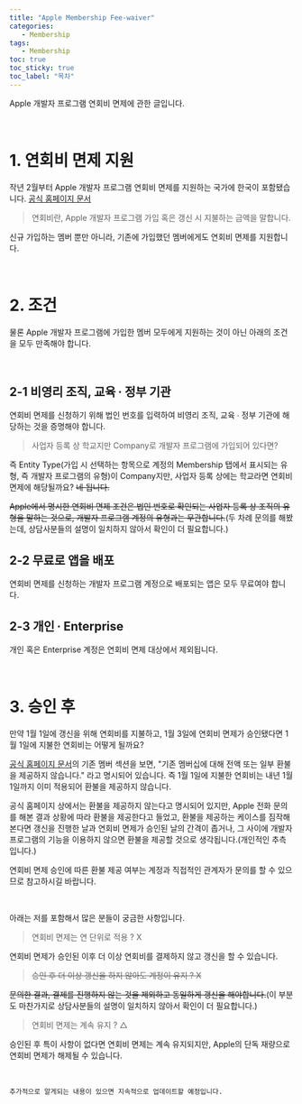 ```yaml
---
title: "Apple Membership Fee-waiver"
categories: 
   - Membership
tags:
   - Membership
toc: true
toc_sticky: true
toc_label: "목차"
---
```


Apple 개발자 프로그램 연회비 면제에 관한 글입니다.

<br/>

# 1. 연회비 면제 지원

작년 2월부터 Apple 개발자 프로그램 연회비 면제를 지원하는 국가에 한국이 포함됐습니다. [공식 홈페이지 문서](https://developer.apple.com/kr/support/membership-fee-waiver/)

> 연회비란, Apple 개발자 프로그램 가입 혹은 갱신 시 지불하는 금액을 말합니다.

신규 가입하는 멤버 뿐만 아니라, 기존에 가입했던 멤버에게도 연회비 면제를 지원합니다.

<br/>

# 2. 조건

물론 Apple 개발자 프로그램에 가입한 멤버 모두에게 지원하는 것이 아닌 아래의 조건을 모두 만족해야 합니다.

<br/>

## 2-1 비영리 조직, 교육 ∙ 정부 기관

연회비 면제를 신청하기 위해 법인 번호를 입력하여 비영리 조직, 교육 ∙ 정부 기관에 해당하는 것을 증명해야 합니다.

> 사업자 등록 상 학교지만 Company로 개발자 프로그램에 가입되어 있다면?

즉 Entity Type(가입 시 선택하는 항목으로 계정의 Membership 탭에서 표시되는 유형, 즉 개발자 프로그램의 유형)이 Company지만, 사업자 등록 상에는 학교라면 연회비 면제에 해당될까요? ~~네 됩니다.~~

~~Apple에서 명시한 연회비 면제 조건은 법인 번호로 확인되는 사업자 등록 상 조직의 유형을 말하는 것으로, 개발자 프로그램 계정의 유형과는 무관합니다.~~(두 차례 문의를 해봤는데, 상담사분들의 설명이 일치하지 않아서 확인이 더 필요합니다.)

## 2-2 무료로 앱을 배포

연회비 면제를 신청하는 개발자 프로그램 계정으로 배포되는 앱은 모두 무료여야 합니다.

## 2-3 개인 ∙ Enterprise

개인 혹은 Enterprise 계정은 연회비 면제 대상에서 제외됩니다.

<br/>

# 3. 승인 후

만약 1월 1일에 갱신을 위해 연회비를 지불하고, 1월 3일에 연회비 면제가 승인됐다면 1월 1일에 지불한 연회비는 어떻게 될까요?

[공식 홈페이지 문서](https://developer.apple.com/kr/support/membership-fee-waiver/)의 기존 멤버 섹션을 보면, "기존 멤버십에 대해 전액 또는 일부 환불을 제공하지 않습니다." 라고 명시되어 있습니다. 즉 1월 1일에 지불한 연회비는 내년 1월 1일까지 이미 적용되어 환불을 제공하지 않습니다.

공식 홈페이지 상에서는 환불을 제공하지 않는다고 명시되어 있지만, Apple 전화 문의를 해본 결과 상황에 따라 환불을 제공한다고 들었고, 환불을 제공하는 케이스를 짐작해본다면 갱신을 진행한 날과 연회비 면제가 승인된 날의 간격이 좁거나, 그 사이에 개발자 프로그램의 기능을 이용하지 않으면 환불을 제공할 것으로 생각됩니다.(개인적인 추측입니다.)

연회비 면제 승인에 따른 환불 제공 여부는 계정과 직접적인 관계자가 문의를 할 수 있으므로 참고하시길 바랍니다.

<br/>

아래는 저를 포함해서 많은 분들이 궁금한 사항입니다.

> 연회비 면제는 연 단위로 적용 ? X

연회비 면제가 승인된 이후 더 이상 연회비를 결제하지 않고 갱신을 할 수 있습니다.

> ~~승인 후 더 이상 갱신을 하지 않아도 계정이 유지 ? X~~

~~문의한 결과, 결제를 진행하지 않는 것을 제외하고 동일하게 갱신을 해야합니다.~~(이 부분도 마찬가지로 상담사분들의 설명이 일치하지 않아서 확인이 더 필요합니다.)

> 연회비 면제는 계속 유지 ? △

승인된 후 특이 사항이 없다면 연회비 면제는 계속 유지되지만, Apple의 단독 재량으로 연회비 면제가 해제될 수 있습니다.

<br/>

`추가적으로 알게되는 내용이 있으면 지속적으로 업데이트할 예정입니다.`
